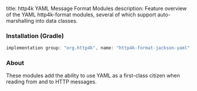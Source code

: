 title: http4k YAML Message Format Modules
description: Feature overview of the YAML http4k-format modules, several of which support auto-marshalling into data classes.

### Installation (Gradle)

```groovy
implementation group: "org.http4k", name: "http4k-format-jackson-yaml", version: "4.9.7.0"
```

### About
These modules add the ability to use YAML as a first-class citizen when reading from and to HTTP messages. 

[http4k]: https://http4k.org
